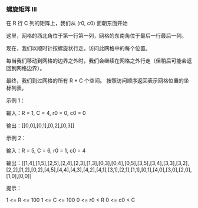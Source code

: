 ### 螺旋矩阵 III

在 R 行 C 列的矩阵上，我们从 (r0, c0) 面朝东面开始

这里，网格的西北角位于第一行第一列，网格的东南角位于最后一行最后一列。

现在，我们以顺时针按螺旋状行走，访问此网格中的每个位置。

每当我们移动到网格的边界之外时，我们会继续在网格之外行走（但稍后可能会返回到网格边界）。

最终，我们到过网格的所有 R * C 个空间。
按照访问顺序返回表示网格位置的坐标列表。

 

示例 1：

输入：R = 1, C = 4, r0 = 0, c0 = 0

输出：[[0,0],[0,1],[0,2],[0,3]]

示例 2：

输入：R = 5, C = 6, r0 = 1, c0 = 4

输出：[[1,4],[1,5],[2,5],[2,4],[2,3],[1,3],[0,3],[0,4],[0,5],[3,5],[3,4],[3,3],[3,2],[2,2],[1,2],[0,2],[4,5],[4,4],[4,3],[4,2],[4,1],[3,1],[2,1],[1,1],[0,1],[4,0],[3,0],[2,0],[1,0],[0,0]]


提示：

1 <= R <= 100
1 <= C <= 100
0 <= r0 < R
0 <= c0 < C